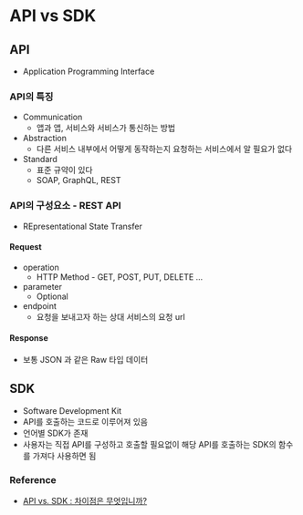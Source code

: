# API vs SDK

## API
- Application Programming Interface

### API의 특징
- Communication
    - 앱과 앱, 서비스와 서비스가 통신하는 방법
- Abstraction
    - 다른 서비스 내부에서 어떻게 동작하는지 요청하는 서비스에서 알 필요가 없다
- Standard
    - 표준 규약이 있다
    - SOAP, GraphQL, REST

### API의 구성요소 - REST API
- REpresentational State Transfer

#### **Request**
- operation
    - HTTP Method - GET, POST, PUT, DELETE ...
- parameter
    - Optional
- endpoint
    - 요청을 보내고자 하는 상대 서비스의 요청 url

#### **Response**
- 보통 JSON 과 같은 Raw 타입 데이터

## SDK
- Software Development Kit
- API를 호출하는 코드로 이루어져 있음
- 언어별 SDK가 존재
- 사용자는 직접 API를 구성하고 호출할 필요없이 해당 API를 호출하는 SDK의 함수를 가져다 사용하면 됨

### Reference
- [API vs. SDK : 차이점은 무엇입니까?](https://www.youtube.com/watch?v=kG-fLp9BTRo&list=LL&index=1)